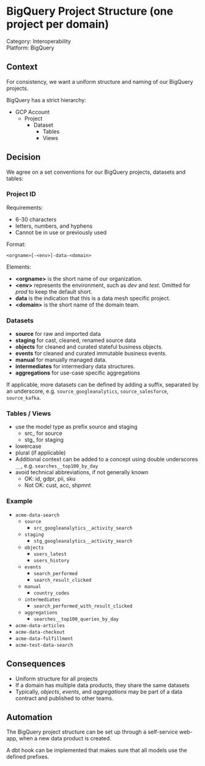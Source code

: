 # BigQuery Project Structure (one project per domain)

Category: Interoperability  
Platform: BigQuery

## Context

For consistency, we want a uniform structure and naming of our BigQuery projects.

BigQuery has a strict hierarchy:

- GCP Account
  - Project
    - Dataset
      - Tables
      - Views

## Decision

We agree on a set conventions for our BigQuery projects, datasets and tables:

### Project ID

Requirements:
- 6-30 characters
- letters, numbers, and hyphens
- Cannot be in use or previously used

Format:

`<orgname>[-<env>]-data-<domain>`

Elements:
- **&lt;orgname&gt;** is the short name of our organization.
- **&lt;env&gt;** represents the environment, such as _dev_ and _test_. Omitted for _prod_ to keep the default short.
- **data** is the indication that this is a data mesh specific project.
- **&lt;domain&gt;** is the short name of the domain team.


### Datasets

- **source** for raw and imported data
- **staging** for cast, cleaned, renamed source data
- **objects** for cleaned and curated stateful business objects.
- **events** for cleaned and curated immutable business events.
- **manual** for manually managed data.
- **intermediates** for intermediary data structures.
- **aggregations** for use-case specific aggregations

If applicable, more datasets can be defined by adding a suffix, separated by an underscore, e.g. `source_googleanalytics`, `source_salesforce`, `source_kafka`.

### Tables / Views

- use the model type as prefix source and staging
  - src_ for source
  - stg_ for staging
- lowercase
- plural (if applicable)
- Additional context can be added to a concept using double underscores `__`, e.g. `searches__top100_by_day`
- avoid technical abbreviations, if not generally known
  - OK: id, gdpr, pii, sku
  - Not OK: cust, acc, shpmnt 


### Example

- `acme-data-search`
  - `source`
    - `src_googleanalytics__activity_search`
  - `staging`
    - `stg_googleanalytics__activity_search`
  - `objects`
    - `users_latest`
    - `users_history`
  - `events`
    - `search_performed`
    - `search_result_clicked`
  - `manual`
    - `country_codes`
  - `intermediates`
    - `search_performed_with_result_clicked`
  - `aggregations`
    - `searches__top100_queries_by_day`
- `acme-data-articles`
- `acme-data-checkout`
- `acme-data-fulfillment`
- `acme-test-data-search`


## Consequences

- Uniform structure for all projects
- If a domain has multiple data products, they share the same datasets
- Typically, _objects_, _events_, and _aggregations_ may be part of a data contract and published to other teams.

## Automation

The BigQuery project structure can be set up through a self-service web-app, when a new data product is created.

A dbt hook can be implemented that makes sure that all models use the defined prefixes.
